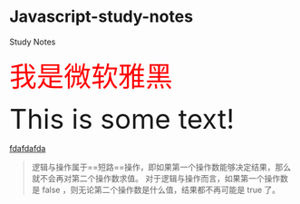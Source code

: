 # Javascript-study-notes
Study Notes

<font color="red" size="24">我是微软雅黑</font>

<font size="24">This is some text!</font>


<a href = "fdsafdafdafda">fdafdafda</a>

> 逻辑与操作属于==短路==操作，即如果第一个操作数能够决定结果，那么就不会再对第二个操作数求值。
对于逻辑与操作而言，如果第一个操作数是 false ，则无论第二个操作数是什么值，结果都不再可能是
true 了。
